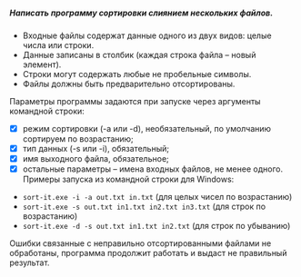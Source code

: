 ##### Написать программу сортировки слиянием нескольких файлов.

* Входные файлы содержат данные одного из двух видов: целые числа или строки. 
* Данные записаны в столбик (каждая строка файла – новый элемент). 
* Строки могут содержать любые не пробельные символы.
* Файлы должны быть предварительно отсортированы.

Параметры программы задаются при запуске через аргументы командной строки:
- [x] режим сортировки (-a или -d), необязательный, по умолчанию сортируем по возрастанию;
- [x] тип данных (-s или -i), обязательный;
- [x] имя выходного файла, обязательное;
- [x] остальные параметры – имена входных файлов, не менее одного.
Примеры запуска из командной строки для Windows:
* `sort-it.exe -i -a out.txt in.txt` (для целых чисел по возрастанию)
* `sort-it.exe -s out.txt in1.txt in2.txt in3.txt` (для строк по возрастанию)
* `sort-it.exe -d -s out.txt in1.txt in2.txt` (для строк по убыванию)

Ошибки связанные с неправильно отсортированными файлами не обработаны, программа продолжит работать и выдаст не правильный результат.

